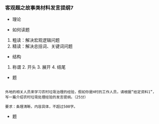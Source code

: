 
### 客观题之故事类材料发言提纲7

- 理论

- 如何读题
1. 粗读：解决宏观逻辑问题
2. 精读：解决总括词、关键词问题 

- 结构

1. 称谓 2. 开头 3. 展开 4. 结尾

- 题

```

外地的相关人员来学习农村垃圾治理的经验，假如你是H村的工作人员，请根据“给定资料1”，写一篇介绍农村垃圾处理经验的发言提纲。（25分）

要求：条理清晰，内容具体，不超过500字。

```
- 题

```

```